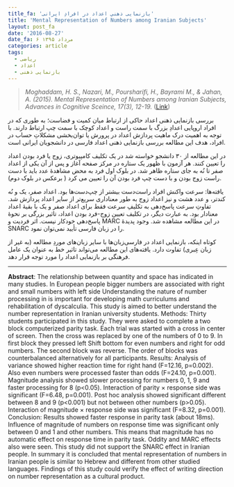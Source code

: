 ```yaml
---
title_fa: 'بازنمایی ذهنیِ اعداد در افرادِ ایرانی'
title: 'Mental Representation of Numbers among Iranian Subjects'
layout: post_fa
date: '2016-08-27'
date_fa: ۶ مرداد ۱۳۹۵
categories: article
tags:
  - ریاضی
  - اعداد
  - بازنمایی ذهنی
---
```



<blockquote style="direction:ltr">
<i>Moghaddam, H. S., Nazari, M., Poursharifi, H., Bayrami M., & Jahan, A. (2015). Mental Representation of Numbers among Iranian Subjects, Advances in Cognitive Sceince, 17(3), 12-19.</i> (<a href="http://www.iricss.org/fa/Publications/QuarterlyJournal/1394/Fall/02.pdf">Link</a>)
</blockquote>

بررسی بازنمایی ذهنی اعداد حاکی از ارتباط میان کمیت و فضاست؛ به طوری که در افراد اروپایی اعدادِ بزرگ با سمت راست و اعداد کوچک با سمت چپ ارتباط دارند. با توجه به اهمیت درک ماهیت پردازش اعداد در پرورش یا توان‌بخشی مشکلاتِ حساب در افراد، هدف این مطالعه بررسی بازنمایی ذهنی اعداد فارسی در دانشجویان ایرانی است.

در این مطالعه از ۳۰ دانشجو خواسته شد در یک تکلیف کامپیوتری، زوج یا فرد بودن اعداد را تعیین کنند. هر آزمون با ظهور یک ستاره در مرکز صفحه آغاز و پس از آن یکی از اعداد صفر تا نُه به جای ستاره ظاهر شد. در بلوک اول فرد به محض مشاهدهٔ عدد باید با دست راست زوج بودن و با دست چپ فرد بودن آن را تعیین می کرد ( برعکس در بلوک دوم).

<!--more-->

یافته‌ها: سرعت واکنش افراد راست‌دست بیشتر از چپ‌دست‌ها بود. اعداد صفر، یک و نُه کندتر، و عدد هشت و نیز اعداد زوج به طور معناداری سریع‌تر از سایر اعداد پردازش شد. تفاوتِ سرعت پاسخ‌دهی به تکلیفِ سرعت فقط برای اعداد صفر و یک با بقیهٔ اعداد معنادار بود. به عبارت دیگر، در تکلیف تعیین زوج-فرد بودن اعداد، تاثیر بزرگی بر نحوهٔ پاسخ‌دهی خودکار نیست. اثر
فردیت و MARC در این مطالعه مشاهده شد. وجود پدیدهٔ SNARC را در زبان فارسی تأیید نمی‌توان نمود.

کوتاه اینکه، بازنمایی اعداد در فارسی‌زبان‌ها با سایر زبان‌های موردِ مطالعه (به غیر از زبان عِبری) تفاوت دارد. یافته‌های این مطالعه می‌تواند تاثیر خط به عنوان یک عامل فرهنگی بر بازنمایی اعداد را مورد توجه قرار دهد.

---

<div style="direction:ltr">
<strong>Abstract</strong>: The relationship between quantity and space has indicated in many studies. In European people bigger numbers are associated with right and small numbers with left side Understanding the nature of number processing in is important for developing math curriculums and rehabilitation of dyscalculia. This study is aimed to better understand the number representation in Iranian university students. Methods: Thirty students participated in this study. They were asked to complete a two block computerized parity task. Each trial was started with a cross in center of screen. Then the cross was replaced by one of the numbers of 0 to 9. In first block they pressed left Shift bottom for even numbers and right for odd numbers. The second block was reverse. The order of blocks was counterbalanced alternatively for all participants. Results: Analysis of variance showed higher reaction time for right hand (F=12.16, p=0.002). Also even
numbers were processed faster than odds (F=24.10, p=0.001). Magnitude analysis showed slower processing for numbers 0, 1, 9 and faster processing for 8 (p<0.05). Interaction of parity × response side was significant (F=6.48, p=0.001). Post hoc analysis showed significant different between 8 and 9 (p<0.001) but not between other numbers (p>0.05). Interaction of magnitude × response side was significant (F=8.32, p=0.001). Conclusion: Results showed faster response in parity task (about 18ms). Influence of magnitude of numbers on response time was significant only between 0 and 1 and other numbers. This means that magnitude has no automatic effect on response time in parity task. Oddity and MARC effects also were seen. This study did not support the SNARC effect in Iranian people. In summary it is concluded that mental representation of numbers in Iranian people is similar to Hebrew and different from other studied languages. Findings of this study could verify the effect of writing direction on number representation as a cultural product.

</div> <!-- /.ltr -->
